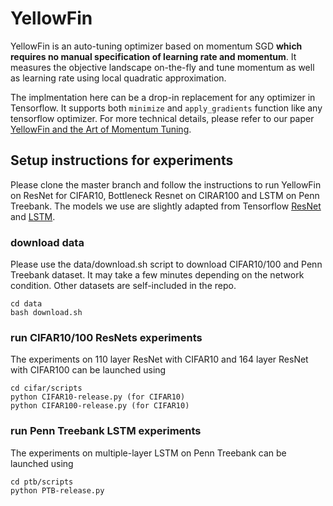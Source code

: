 # YellowFin

YellowFin is an auto-tuning optimizer based on momentum SGD **which requires no manual specification of learning rate and momentum**. It measures the objective landscape on-the-fly and tune momentum as well as learning rate using local quadratic approximation.

The implmentation here can be a drop-in replacement for any optimizer in Tensorflow. It supports both ```minimize``` and ```apply_gradients``` function like any tensorflow optimizer. For more technical details, please refer to our paper
[YellowFin and the Art of Momentum Tuning](TODO).

## Setup instructions for experiments
Please clone the master branch and follow the instructions to run YellowFin on ResNet for CIFAR10, Bottleneck Resnet on CIRAR100 and LSTM on Penn Treebank. The models we use are slightly adapted from Tensorflow [ResNet](https://github.com/tensorflow/models/tree/master/resnet) and [LSTM](https://github.com/tensorflow/models/tree/master/tutorials/rnn/ptb).

### download data
Please use the data/download.sh script to download CIFAR10/100 and Penn Treebank dataset. It may take a few minutes depending on the network condition. Other datasets are self-included in the repo.
```
cd data
bash download.sh
```

### run CIFAR10/100 ResNets experiments
The experiments on 110 layer ResNet with CIFAR10 and 164 layer ResNet with CIFAR100 can be launched using
```
cd cifar/scripts
python CIFAR10-release.py (for CIFAR10)
python CIFAR100-release.py (for CIFAR10)
```

### run Penn Treebank LSTM experiments
The experiments on multiple-layer LSTM on Penn Treebank can be launched using
```
cd ptb/scripts
python PTB-release.py
```

